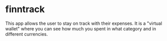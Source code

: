 # finntrack
This app allows the user to stay on track with their expenses. It is a "virtual wallet" where you can see how much you spent in what category and in different currencies.
